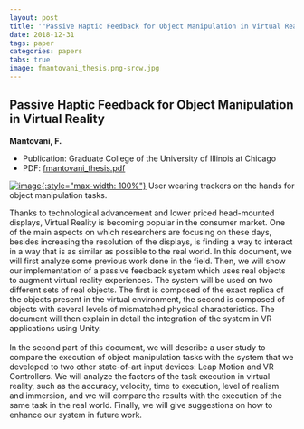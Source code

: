 ```yaml
---
layout: post
title: '"Passive Haptic Feedback for Object Manipulation in Virtual Reality"'
date: 2018-12-31
tags: paper
categories: papers
tabs: true
image: fmantovani_thesis.png-srcw.jpg
---
```


## Passive Haptic Feedback for Object Manipulation in Virtual Reality
**Mantovani, F.**
- Publication: Graduate College of the University of Illinois at Chicago
- PDF: [fmantovani_thesis.pdf](/documents/fmantovani_thesis.pdf)


[![image](https://www.evl.uic.edu/output/originals/fmantovani_thesis.png-srcw.jpg){:style="max-width: 100%"}](https://www.evl.uic.edu/output/originals/fmantovani_thesis.png-srcw.jpg)
User wearing trackers on the hands for object manipulation tasks.

Thanks to technological advancement and lower priced head-mounted displays, Virtual Reality is becoming popular in the consumer market. One of the main aspects on which researchers are focusing on these days, besides increasing the resolution of the displays, is finding a way to interact in a way that is as similar as possible to the real world. In this document, we will first analyze some previous work done in the field. Then, we will show our implementation of a passive feedback system which uses real objects to augment virtual reality experiences. The system will be used on two different sets of real objects. The first is composed of the exact replica of the objects present in the virtual environment, the second is composed of objects with several levels of mismatched physical characteristics. The document will then explain in detail the integration of the system in VR applications using Unity.<br><br>
In the second part of this document, we will describe a user study to compare the execution of object manipulation tasks with the system that we developed to two other state-of-art input devices: Leap Motion and VR Controllers. We will analyze the factors of the task execution in virtual reality, such as the accuracy, velocity, time to execution, level of realism and immersion, and we will compare the results with the execution of the same task in the real world. Finally, we will give suggestions on how to enhance our system in future work.